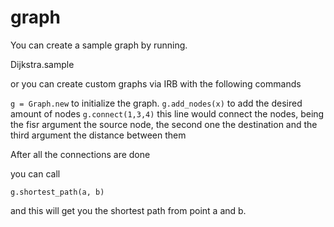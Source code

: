 graph
=====

You can create a sample graph by running.

Dijkstra.sample

or you can create custom graphs via IRB with the following commands

`g = Graph.new` to initialize the graph.
`g.add_nodes(x)` to add the desired amount of nodes
`g.connect(1,3,4)` this line would connect the nodes, being the fisr argument the source node, the second one the destination and the third argument the distance between them

After all the connections are done

you can call

`g.shortest_path(a, b)`

and this will get you the shortest path from point a and b.

